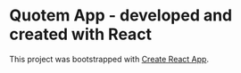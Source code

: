 # Quotem App - developed and created with React
This project was bootstrapped with [Create React App](https://github.com/facebook/create-react-app).
